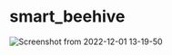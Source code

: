 # smart_beehive
![Screenshot from 2022-12-01 13-19-50](https://user-images.githubusercontent.com/79530516/205051307-440d7cad-3204-4955-a931-cca65ff065db.png)
